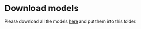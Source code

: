 # Download models

Please download all the models [here](https://www.dropbox.com/sh/hqhkunnnom6rxau/AABxogyk9LKDMWwoLjut8SlNa?dl=0) and put them into this folder.

